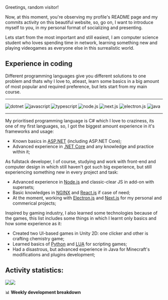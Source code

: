 Greetings, random visitor!

Now, at this moment, you're observing my profile's README page and my commits activity on this beautiful website, so, go on, I want to introduce myself to you, in my personal format of socializing and presenting.

Lets start from the most important and still easiest, I am computer science student who loves spending time in network, learning something new and playing videogames as everyone else in this surrealistic world.

## Experience in coding

Different programming languages give you different solutions to one problem and thats why I love to, atleast, learn some basics in a big amount of most popular and required preference, but lets start from my main course.

---

![dotnet]
![javascript] 
![typescript]
![node.js]
![next.js]
![electron.js]
![java]

---

My prioritised programming language is C# which I love to craziness, its one of my first languages, so, I got the biggest amount experience in it's frameworks and usage:

- Known basics in [ASP.NET](https://dotnet.microsoft.com/en-us/apps/aspnet/) (including ASP.NET Core);
- Advanced experience in [.NET Core](https://dotnet.microsoft.com/) and any knowledge and practice within it;

As fullstack developer, I of course, studying and work with front-end and computer design in which still haven't got such big experience, but still experiencing something new in every project and task:

- Advanced experience in [Node.js](https://nodejs.org/) and classic-clear JS in add-on with supersets;
- Basic knowledges in [NGINX](https://nginx.org/) and [React.js](https://reactjs.org/) if case of need;
- At the moment, working with [Electron.js](https://electronjs.org/) and [Next.js](https://nextjs.org/) for my personal and commerical projects;

Inspired by gaming industry, I also learned some technologies because of the games, this list includes some things in which I learnt only basics and how some experience as it:

- Created two UI-based games in Unity 2D: one clicker and other is crafting chemistry game;
- Learned basics of [Python](https://www.python.org/) and [LUA](http://www.lua.org/) for scripting games;
- Had a disastrous, but advanced experience in Java for Minecraft's modifications and plugins development;

## Activity statistics:

<img align="center" src="https://github-readme-stats.vercel.app/api?username=Falcion&bg_color=30,e96443,904e95&title_color=fff&custom_title=Git%20activity%20(Falcion):&text_color=fff&include_all_commits=true&hide_border=true"/><img align="center" src="https://github-readme-stats.vercel.app/api/top-langs/?username=Falcion&bg_color=30,e96443,904e95&title_color=fff&custom_title=Languages%20top:&text_color=fff&include_all_commits=true&hide_border=true">

📊 **Weekly development breakdown**
<!--START_SECTION:waka-->

```text
```

<!--END_SECTION:waka-->

[dotnet]: https://img.shields.io/badge/Dotnet-0?style=for-the-badge&color=512BD4&logoColor=white&logo=dotnet
[javascript]: https://img.shields.io/badge/Javascript-0?style=for-the-badge&color=F7DF1E&logoColor=black&logo=javascript
[typescript]: https://img.shields.io/badge/Typescript-0?style=for-the-badge&color=3178C6&logoColor=white&logo=typescript
[node.js]: https://img.shields.io/badge/Node.js-0?style=for-the-badge&color=339933&logoColor=white&logo=node.js
[next.js]: https://img.shields.io/badge/Next.js-0?style=for-the-badge&color=000000&logoColor=white&logo=next.js
[electron.js]: https://img.shields.io/badge/Electron-0?style=for-the-badge&color=47848F&logoColor=white&logo=electron
[java]: https://img.shields.io/badge/JAVA-0?style=for-the-badge&color=FF9A00&logoColor=black&logo=intellij-idea
